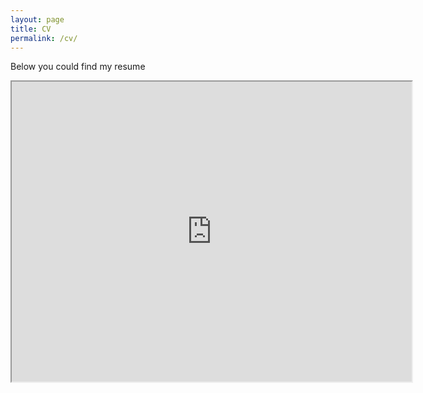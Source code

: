 ```yaml
---
layout: page
title: CV
permalink: /cv/
---
```

Below you could find my resume

<iframe src="https://drive.google.com/file/d/1OXmJZss4f7rgheaMdKG_SYaxEK0RbvSy/preview" width="640" height="480" allow="autoplay"></iframe>